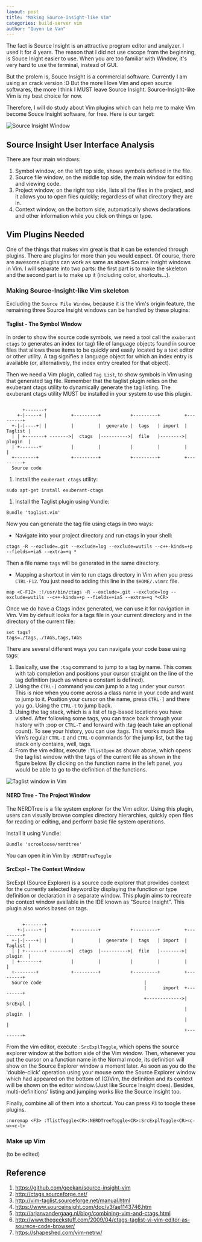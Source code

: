 ```yaml
---
layout: post
title: "Making Source-Insight-like Vim"
categories: build-server vim
author: "Quyen Le Van"
---
```


The fact is Source Insight is an attractive program editor and analyzer. I used it for 4 years. The reason that I did not use cscope from the beginning, is Souce Inight easier to use. When you are too familiar with Window, it's very hard to use the terminal, instead of GUI.

But the prolem is, Souce Insight is a commercial software. Currently I am using an crack version :D But the more I love Vim and open source softwares, the more I think I MUST leave Source Insight. Source-Insight-like Vim is my best choice for now.

Therefore, I will do study about Vim plugins which can help me to make Vim become Souce Insight software, for free. Here is our target:

<!-- more -->

![Source Insight Window](/images/2017-08-26-source-insight-window.gif)

## Source Insight User Interface Analysis
There are four main windows:
1. Symbol window, on the left top side, shows symbols defined in the file.
1. Source file window, on the middle top side, the main window for editing and viewing code.
1. Project window, on the right top side, lists all the files in the project, and it allows you to open files quickly; regardless of what directory they are in.
1. Context window, on the bottom side, automatically shows declarations and other information while you click on things or type.

## Vim Plugins Needed
One of the things that makes vim great is that it can be extended through plugins. There are plugins for more than you would expect. Of course, there are awesome plugins can work as same as above Source Insight windows in Vim. I will separate into two parts: the first part is to make the skeleton and the second part is to make up it (including color, shortcuts...).

### Making Source-Insight-like Vim skeleton

Excluding the `Source File Window`, because it is the Vim's origin feature, the remaining three Source Insight windows can be handled by these plugins:

#### Taglist - The Symbol Window
In order to show the source code symbols, we need a tool call the `exuberant ctags` to generates an index (or tag) file of language objects found in source files that allows these items to be quickly and easily located by a text editor or other utility. A tag signifies a language object for which an index entry is available (or, alternatively, the index entry created for that object).

Then we need a Vim plugin, called `Tag List`, to show symbols in Vim using that generated tag file. Remember that the taglist plugin relies on the exuberant ctags utility to dynamically generate the tag listing. The exuberant ctags utility MUST be installed in your system to use this plugin.

```

      +-------+
    +-|-----+ |         +---------+           +---------+         +---------+
  +-|-|----+| |         |         |  generate |  tags   | import  | Taglist |
  | | +-------+ ------->|  ctags  |---------->|  file   |-------->| plugin  |
  | +-------+           |         |           |         |         |         |
  +--------+            +---------+           +---------+         +---------+
  Source code

```

1. Install the `exuberant ctags` utility:
```
sudo apt-get install exuberant-ctags
```
1. Install the Taglist plugin using Vundle:
```
Bundle 'taglist.vim'
```

Now you can generate the tag file using ctags in two ways:
* Navigate into your project directory and run ctags in your shell:
```
ctags -R --exclude=.git --exclude=log --exclude=wutils --c++-kinds=+p --fields=+iaS --extra=+q *
```
Then a file name `tags` will be generated in the same directory.
* Mapping a shortcut in vim to run ctags directory in Vim when you press `CTRL-F12`. You just need to adding this line in the `$HOME/.vimrc` file.
```
map <C-F12> :!/usr/bin/ctags -R --exclude=.git --exclude=log --exclude=wutils --c++-kinds=+p --fields=+iaS --extra=+q *<CR>
```

Once we do have a Ctags index generated, we can use it for navigation in Vim. Vim by default looks for a tags file in your current directory and in the directory of the current file:
```
set tags?
tags=./tags,./TAGS,tags,TAGS
```

There are several different ways you can navigate your code base using tags:

1. Basically, use the `:tag` command to jump to a tag by name. This comes with tab completion and positions your cursor straight on the line of the tag definition (such as where a constant is defined).
1. Using the `CTRL-]` command you can jump to a tag under your cursor. This is nice when you come across a class name in your code and want to jump to it. Position your cursor on the name, press `CTRL-]` and there you go. Using the `CTRL-t` to jump back.
1. Using the tag stack, which is a list of tag-based locations you have visited. After following some tags, you can trace back through your history with :pop or `CTRL-T` and forward with :tag (each take an optional count). To see your history, you can use :tags. This works much like Vim’s regular `CTRL-I` and `CTRL-O` commands for the jump list, but the tag stack only contains, well, tags.
1. From the vim editor, execute `:TlistOpen` as shown above, which opens the tag list window with the tags of the current file as shown in the figure below. By clicking on the function name in the left panel, you would be able to go to the definition of the functions.


![Taglist window in Vim](/images/2017-08-26-tlistopen.png)

#### NERD Tree - The Project Window
The NERDTree is a file system explorer for the Vim editor. Using this plugin, users can visually browse complex directory hierarchies, quickly open files for reading or editing, and perform basic file system operations.

Install it using Vundle:
```
Bundle 'scrooloose/nerdtree'
```

You can open it in Vim by `:NERDTreeToggle`

#### SrcExpl - The Context Window
SrcExpl (Source Explorer) is a source code explorer that provides context for the currently selected keyword by displaying the function or type definition or declaration in a separate window. This plugin aims to recreate the context window available in the IDE known as "Source Insight". This plugin also works based on tags.

```

      +-------+
    +-|-----+ |         +---------+           +---------+         +---------+
  +-|-|----+| |         |         |  generate |  tags   | import  | Taglist |
  | | +-------+ ------->|  ctags  |---------->|  file   |-------->| plugin  |
  | +-------+           |         |           |         |         |         |
  +--------+            +---------+           +---------+         +---------+
  Source code                                      |
                                                   |      import  +---------+
                                                   +------------->| SrcExpl |
                                                                  | plugin  |
                                                                  |         |
                                                                  +---------+

```

From the vim editor, execute `:SrcExplToggle`, which opens the source explorer window at the bottom side of the Vim window. Then, whenever you put the cursor on a function name in the Normal mode, its definition will show on the Source Explorer window a moment later. As soon as you do the 'double-click' operation using your mouse onto the Source Explorer window which had appeared on the bottom of (G)Vim, the definition and its context will be shown on the editor window.(Just like Source Insight does). Besides, multi-definitions' listing and jumping works like the Source Insight too.

Finally, combine all of them into a shortcut. You can press `F3` to toogle these plugins.

```
:noremap <F3> :TlistToggle<CR>:NERDTreeToggle<CR>:SrcExplToggle<CR><c-w><c-l>
```

### Make up Vim
(to be edited)

## Reference
1. <https://github.com/geekan/source-insight-vim>
1. <http://ctags.sourceforge.net/>
1. <http://vim-taglist.sourceforge.net/manual.html>
1. <https://www.sourceinsight.com/doc/v3/ae1143746.htm>
1. <http://arjanvandergaag.nl/blog/combining-vim-and-ctags.html>
1. <http://www.thegeekstuff.com/2009/04/ctags-taglist-vi-vim-editor-as-sourece-code-browser/>
1. <https://shapeshed.com/vim-netrw/>
